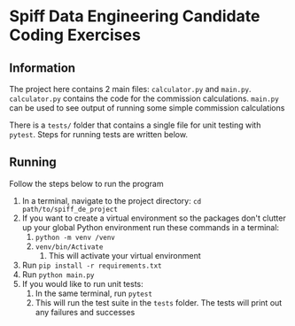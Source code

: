 # Spiff Data Engineering Candidate Coding Exercises

## Information
The project here contains 2 main files: `calculator.py` and `main.py`. `calculator.py` contains the code for the commission
calculations. `main.py` can be used to see output of running some simple commission calculations

There is a `tests/` folder that contains a single file for unit testing with `pytest`. Steps for running tests are written below.

## Running
Follow the steps below to run the program
1. In a terminal, navigate to the project directory: `cd path/to/spiff_de_project`
2. If you want to create a virtual environment so the packages don't clutter up your global Python environment run these commands in a terminal:
   1. `python -m venv /venv`
   2. `venv/bin/Activate`
      1. This will activate your virtual environment
3. Run `pip install -r requirements.txt`
4. Run `python main.py`
5. If you would like to run unit tests:
   1.  In the same terminal, run `pytest`
   2. This will run the test suite in the `tests` folder. The tests will print out any failures and successes
